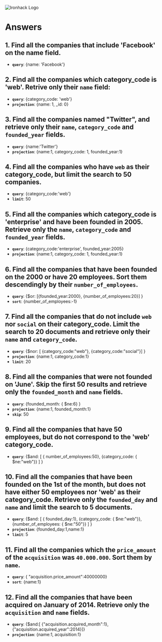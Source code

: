 ![Ironhack Logo](https://i.imgur.com/1QgrNNw.png)

# Answers

## 1. Find all the companies that include 'Facebook' on the **name** field.

 - **`query`**: {name: 'Facebook'}
 
 ## 2. Find all the companies which **category_code** is 'web'. Retrive only their `name` field:

 - **`query`**: {category_code: 'web'}
 - **`projection`**: {name: 1, _id: 0}

## 3. Find all the companies named "Twitter", and retrieve only their `name`, `category_code` and `founded_year` fields.
- **`query`**: {name:'Twitter'}
- **`projection`**: {name:1, category_code: 1, founded_year:1}


## 4. Find all the companies who have `web` as their **category_code**, but limit the search to 50 companies.
- **`query`**: {category_code:'web'}
- **`limit`**: 50

## 5. Find all the companies which **category_code** is 'enterprise' and have been founded in 2005. Retrieve only the `name`, `category_code` and `founded_year` fields.
- **`query`**: {category_code:'enterprise', founded_year:2005}
- **`projection`**: {name:1, category_code: 1, founded_year:1}

## 6. Find all the companies that have been **founded** on the 2000 or have 20 **employees**. Sort them descendingly by their `number_of_employees`.
- **`query`**: {$or: [{founded_year:2000}, {number_of_employees:20}] }
- **`sort`**: {number_of_employees:-1}

## 7. Find all the companies that do not include `web` nor `social` on their **category_code**. Limit the search to 20 documents and retrieve only their `name` and `category_code`.
- **`query`**: {$nor: [ {category_code:"web"}, {category_code:"social"}] }
- **`projection`**: {name:1, category_code:1}
- **`limit`**: 20

## 8. Find all the companies that were not **founded** on 'June'. Skip the first 50 results and retrieve only the `founded_month` and `name` fields.
- **`query`**: {founded_month: { $ne:6} }
- **`projection`**: {name:1, founded_month:1}
- **`skip`**: 50

## 9. Find all the companies that have 50 employees, but do not correspond to the 'web' **category_code**. 
- **`query`**: {$and: [ { number_of_employees:50}, {category_code: { $ne:"web"}} ]  }

## 10. Find all the companies that have been founded on the 1st of the month, but does not have either 50 employees nor 'web' as their **category_code**. Retrieve only the `founded_day` and `name` and limit the search to 5 documents.
- **`query`**: {$and: [ { founded_day:1}, {category_code: { $ne:"web"}}, {number_of_employees: { $ne:"50"}} ]  }
- **`projection`**: {founded_day:1,name:1}
- **`limit`**: 5

## 11. Find all the companies which the `price_amount` of the `acquisition` was **`40.000.000`**. Sort them by `name`.
- **`query`**:  { "acquisition.price_amount":40000000}
- **`sort`**: {name:1}

## 12. Find all the companies that have been acquired on January of 2014. Retrieve only the `acquisition` and `name` fields.
- **`query`**: {$and:[ {"acquisition.acquired_month":1}, {"acquisition.acquired_year":2014}]}
- **`projection`**: {name:1, acquisition:1}
